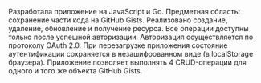 Разработала приложение на JavaScript и Go.
Предметная область: сохранение части кода на GitHub Gists.
Реализовано создание, удаление, обновление и получение ресурса. Все операции доступны только после успешной авторизации. Авторизация осуществляется по протоколу OAuth 2.0.
При перезагрузке приложения состояние аутентификации сохраняется в незашифрованном виде (в localStorage браузера).
Приложение позволяет выполнять 4 CRUD-операции для одного и того же объекта GitHub Gists.
